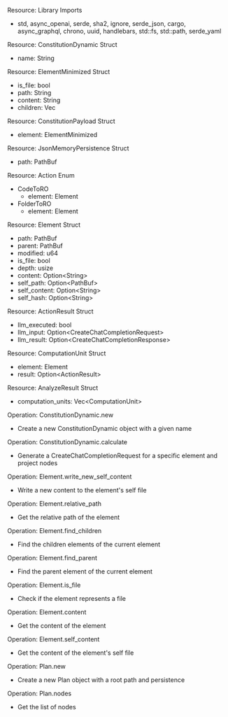 Resource: Library Imports
  - std, async_openai, serde, sha2, ignore, serde_json, cargo, async_graphql, chrono, uuid, handlebars, std::fs, std::path, serde_yaml

Resource: ConstitutionDynamic Struct
  - name: String

Resource: ElementMinimized Struct
  - is_file: bool
  - path: String
  - content: String
  - children: Vec<ElementMinimized>

Resource: ConstitutionPayload Struct
  - element: ElementMinimized

Resource: JsonMemoryPersistence Struct
  - path: PathBuf

Resource: Action Enum
  - CodeToRO
    - element: Element
  - FolderToRO
    - element: Element

Resource: Element Struct
  - path: PathBuf
  - parent: PathBuf
  - modified: u64
  - is_file: bool
  - depth: usize
  - content: Option&lt;String&gt;
  - self_path: Option&lt;PathBuf&gt;
  - self_content: Option&lt;String&gt;
  - self_hash: Option&lt;String&gt;

Resource: ActionResult Struct
  - llm_executed: bool
  - llm_input: Option&lt;CreateChatCompletionRequest&gt;
  - llm_result: Option&lt;CreateChatCompletionResponse&gt;

Resource: ComputationUnit Struct
  - element: Element
  - result: Option&lt;ActionResult&gt;

Resource: AnalyzeResult Struct
  - computation_units: Vec&lt;ComputationUnit&gt;

Operation: ConstitutionDynamic.new
  - Create a new ConstitutionDynamic object with a given name

Operation: ConstitutionDynamic.calculate
  - Generate a CreateChatCompletionRequest for a specific element and project nodes

Operation: Element.write_new_self_content
  - Write a new content to the element's self file

Operation: Element.relative_path
  - Get the relative path of the element

Operation: Element.find_children
  - Find the children elements of the current element

Operation: Element.find_parent
  - Find the parent element of the current element

Operation: Element.is_file
  - Check if the element represents a file

Operation: Element.content
  - Get the content of the element

Operation: Element.self_content
  - Get the content of the element's self file

Operation: Plan.new
  - Create a new Plan object with a root path and persistence

Operation: Plan.nodes
  - Get the list of nodes